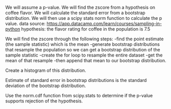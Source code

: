 
We will assume a p-value.
We will find the zscore from a hypothesis on coffee flavor.  We will calculate the standard error from a bootstrap distribution.
We will then use a scipy stats norm function to calculate the p value.
data source: https://app.datacamp.com/learn/courses/sampling-in-python
hypothesis: the flavor rating for coffee in the population is 7.5


We will find the zscore through the following steps:
-find the point estimate (the sample statistic) which is the mean
-generate bootstrap distributions that resample the population so we can get a bootstrap distribution of the sample statistic
-create the for loop to resample the entire dataset 
-get the mean of that resample
-then append that mean to our bootstrap distribution.

Create a histogram of this distribution.

Estimate of standard error in bootstrap distributions is the standard deviation of the bootstrap distribution.

Use the norm.cdf function from scipy.stats to determine if the p-value supports rejection of the hypothesis.
